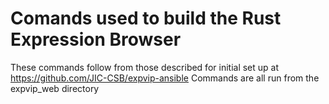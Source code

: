# Comands used to build the Rust Expression Browser

These commands follow from those described for initial set up at <https://github.com/JIC-CSB/expvip-ansible>
Commands are all run from the expvip_web directory
